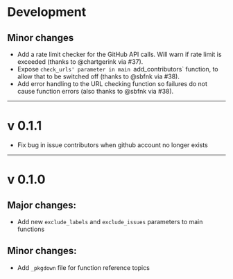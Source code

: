 # Development

## Minor changes

- Add a rate limit checker for the GitHub API calls. Will warn if rate limit is exceeded (thanks to @chartgerink via #37).
- Expose `check_urls' parameter in main `add_contributors` function, to allow that to be switched off (thanks to @sbfnk via #38).
- Add error handling to the URL checking function so failures do not cause function errors (also thanks to @sbfnk via #38).

---

# v 0.1.1

- Fix bug in issue contributors when github account no longer exists

---

# v 0.1.0

## Major changes:

- Add new `exclude_labels` and `exclude_issues` parameters to main functions

## Minor changes:

- Add `_pkgdown` file for function reference topics
